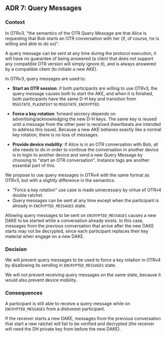 ## ADR 7: Query Messages

### Context

In OTRv3, "the semantics of the OTR Query Message are that Alice is requesting
that Bob starts an OTR conversation with her (if, of course, he is willing and
able to do so)".

A query message can be sent at any time during the protocol execution, it will
have no guarantee of being answered (a client that does not support any
compatible OTR version will simply ignore it), and is always answered by a
compatible client (to initiate a new AKE).

In OTRv3, query messages are used to:

  * **Start an OTR session**: if both participants are willing to use OTRv3,
    the query message causes both to start the AKE, and when it is finished,
    both participants have the same D-H key and transition from
    `MSGSTATE_PLAINTEXT` to `MSGSTATE_ENCRYPTED`.

  * **Force a key rotation**: forward secrecy depends on
    advertising/acknowledging the new D-H keys. The same key is reused until a
    message from the other peer is received (heartbeats are intended to address
    this issue). Because a new AKE behaves exactly like a normal key rotation,
    there is no loss of messages.

  * **Provide device mobility**: If Alice is in an OTR conversation with Bob,
    all she needs to do in order to continue the conversation in another device
    is to login to another device and send a new Query Message by choosing to
    "start an OTR conversation". Instance tags are another essential part of
    this.

We propose to use query messages in OTRv4 with the same format as OTRv3, but
with a slightly difference in the semantics:

* "Force a key rotation" use case is made unnecessary by virtue of OTRv4
  double ratchet.
* Query messages can be sent at any time except when the participant is already
  in `ENCRYPTED_MESSAGES` state.

Allowing query messages to be sent on `ENCRYPTED_MESSAGES` causes a new DAKE
to be started while a conversation already exists. In this case, messages from
the previous conversation that arrive after the new DAKE starts may not be
decrypted, since each participant replaces their key material when engage on a
new DAKE.

### Decision

We will prevent query messages to be used to force a key rotation in OTRv4 by
disallowing its sending in `ENCRYPTED_MESSAGES` state.

We will not prevent receiving query messages on the same state, because it would
also prevent device mobility.

### Consequences

A participant is still able to receive a query message while on
`ENCRYPTED_MESSAGES` from a dishonest participant.

If the receiver starts a new DAKE, messages from the previous conversation
that start a new ratchet will fail to be verified and decrypted (the receiver
will need the DH private key from before the new DAKE).
